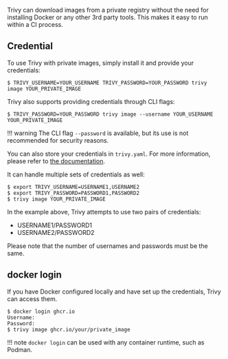 Trivy can download images from a private registry without the need for installing Docker or any other 3rd party tools.
This makes it easy to run within a CI process.

## Credential
To use Trivy with private images, simply install it and provide your credentials:

```shell
$ TRIVY_USERNAME=YOUR_USERNAME TRIVY_PASSWORD=YOUR_PASSWORD trivy image YOUR_PRIVATE_IMAGE
```

Trivy also supports providing credentials through CLI flags:

```shell
$ TRIVY_PASSWORD=YOUR_PASSWORD trivy image --username YOUR_USERNAME YOUR_PRIVATE_IMAGE
```

!!! warning
    The CLI flag `--password` is available, but its use is not recommended for security reasons.

You can also store your credentials in `trivy.yaml`.
For more information, please refer to [the documentation](../../references/customization/config-file.md).

It can handle multiple sets of credentials as well:

```shell
$ export TRIVY_USERNAME=USERNAME1,USERNAME2
$ export TRIVY_PASSWORD=PASSWORD1,PASSWORD2
$ trivy image YOUR_PRIVATE_IMAGE
```

In the example above, Trivy attempts to use two pairs of credentials:

- USERNAME1/PASSWORD1
- USERNAME2/PASSWORD2

Please note that the number of usernames and passwords must be the same.

## docker login
If you have Docker configured locally and have set up the credentials, Trivy can access them.

```shell
$ docker login ghcr.io
Username: 
Password:
$ trivy image ghcr.io/your/private_image
```

!!! note
    `docker login` can be used with any container runtime, such as Podman.
